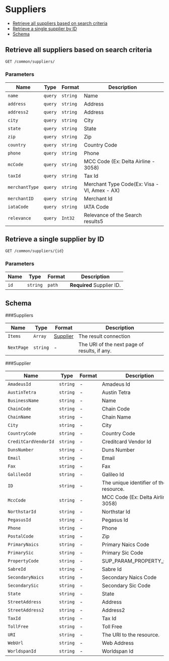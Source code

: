 # Suppliers
* [Retrieve all suppliers based on search criteria](#get)
* [Retrieve a single supplier by ID](#getID)
* [Schema](#schema)

## <a name="get"></a>Retrieve all suppliers based on search criteria

    GET /common/suppliers/

        
### Parameters

Name | Type | Format | Description
-----|------|--------|------------			
`name`	|	`query`	|	``string``	|	Name`address`	|	`query`	|	``string``	|	Address`address2`	|	`query`	|	``string``	|	Address`city`	|	`query`	|	``string``	|	City`state`	|	`query`	|	``string``	|	State`zip`	|	`query`	|	``string``	|	Zip`country`	|	`query`	|	``string``	|	Country Code`phone`	|	`query`	|	``string``	|	Phone`mcCode	`|	`query`	|	``string``	|	MCC Code (Ex: Delta Airline - 3058)`taxId	`|	`query`	|	``string``	|	Tax Id`merchantType`	|	`query`	|	``string``	|	Merchant Type Code(Ex: Visa - VI, Amex - AX)`merchantID`	|	`query`	|	``string``	|	Merchant Id`iataCode`	|	`query`	|	``string``	|	IATA Code`relevance`	|	`query`	|	`Int32`	|	Relevance of the Search results5



## <a name="getID"></a>Retrieve a single supplier by ID

    GET /common/suppliers/{id}


### Parameters

Name | Type | Format | Description
-----|------|--------|------------
`id`|```string```|`path`|**Required** Supplier ID.




## <a name="schema"></a>Schema


###<a name="suppliers"></a>Suppliers

Name | Type | Format | Description
-----|------|--------|------------
`Items`	|	`Array`	|	[Supplier](#supplier)	|	The result connection`NextPage`	|	``string``	|	-	|	The URI of the next page of results, if any.
###<a name="supplier"></a>Supplier

Name | Type | Format | Description
-----|------|--------|------------
`AmadeusId`	|	`string`	|	-	|	Amadeus Id`AustinTetra`	|	`string`	|	-	|	Austin Tetra`BusinessName`	|	`string`	|	-	|	Name`ChainCode`	|	`string`	|	-	|	Chain Code`ChainName`	|	`string`	|	-	|	Chain Name`City`	|	`string`	|	-	|	City`CountryCode`	|	`string`	|	-	|	Country Code`CreditCardVendorId`	|	`string`	|	-	|	Creditcard Vendor Id`DunsNumber`	|	`string`	|	-	|	Duns Number`Email`	|	`string`	|	-	|	Email`Fax`	|	`string`	|	-	|	Fax`GalileoId`	|	`string`	|	-	|	Galileo Id`ID`	|	`string`	|	-	|	The unique identifier of the resource.`MccCode`	|	`string`	|	-	|	MCC Code (Ex: Delta Airline - 3058)`NorthstarId`	|	`string`	|	-	|	Northstar Id`PegasusId`	|	`string`	|	-	|	Pegasus Id`Phone`	|	`string`	|	-	|	Phone`PostalCode`	|	`string`	|	-	|	Zip`PrimaryNaics`	|	`string`	|	-	|	Primary Naics Code`PrimarySic`	|	`string`	|	-	|	Primary Sic Code`PropertyCode`	|	`string`	|	-	|	SUP_PARAM_PROPERTY_CODE`SabreId`	|	`string`	|	-	|	Sabre Id`SecondaryNaics`	|	`string`	|	-	|	Secondary Naics Code`SecondarySic`	|	`string`	|	-	|	Secondary Sic Code`State`	|	`string`	|	-	|	State`StreetAddress`	|	`string`	|	-	|	Address`StreetAddress2`	|	`string`	|	-	|	Address2`TaxId`	|	`string`	|	-	|	Tax Id`TollFree`	|	`string`	|	-	|	Toll Free`URI`	|	`string`	|	-	|	The URI to the resource.`WebUrl`	|	`string`	|	-	|	Web Address`WorldspanId`	|	`string`	|	-	|	Worldspan Id



